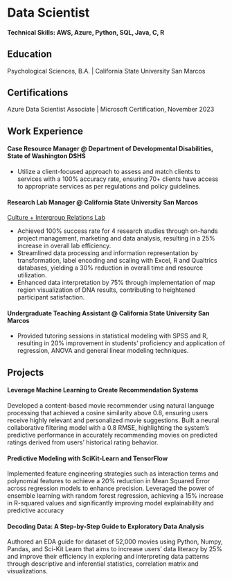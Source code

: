 # Data Scientist

#### Technical Skills: AWS, Azure, Python, SQL, Java, C, R

## Education
Psychological Sciences, B.A. | California State University San Marcos

## Certifications
Azure Data Scientist Associate | Microsoft Certification, November 2023

## Work Experience
#### Case Resource Manager @ Department of Developmental Disabilities, State of Washington DSHS
- Utilize a client-focused approach to assess and match clients to services with a 100% accuracy rate, ensuring 70+ clients have access to appropriate services as per regulations and policy guidelines.

#### Research Lab Manager @ California State University San Marcos
[Culture + Intergroup Relations Lab](https://www.kimellab.com/)
- Achieved 100% success rate for 4 research studies through on-hands project management, marketing and data analysis, resulting in a 25% increase in overall lab efficiency. 
- Streamlined data processing and information representation by transformation, label encoding and scaling with Excel, R and Qualtrics databases, yielding a 30% reduction in overall time and resource utilization.
- Enhanced data interpretation by 75% through implementation of map region visualization of DNA results, contributing to heightened participant satisfaction.

#### Undergraduate Teaching Assistant @ California State University San Marcos
- Provided tutoring sessions in statistical modeling with SPSS and R, resulting in 20% improvement in students’ proficiency and application of regression, ANOVA and general linear modeling techniques.

## Projects
#### Leverage Machine Learning to Create Recommendation Systems
Developed a content-based movie recommender using natural language processing that achieved a cosine similarity above 0.8, ensuring users receive highly relevant and personalized movie suggestions.
Built a neural collaborative filtering model with a 0.8 RMSE, highlighting the system’s predictive performance in accurately recommending movies on predicted ratings derived from users’ historical rating behavior.

#### Predictive Modeling with SciKit-Learn and TensorFlow
Implemented feature engineering strategies such as interaction terms and polynomial features to achieve a 20% reduction in Mean Squared Error across regression models to enhance precision. Leveraged the power of ensemble learning with random forest regression, achieving a 15% increase in R-squared values and significantly improving model explainability and predictive accuracy

#### Decoding Data: A Step-by-Step Guide to Exploratory Data Analysis
Authored an EDA guide for dataset of 52,000 movies using Python, Numpy, Pandas, and Sci-Kit Learn that aims to increase users’ data literacy by 25% and improve their efficiency in exploring and interpreting data patterns through descriptive and inferential statistics, correlation matrix and visualizations.


